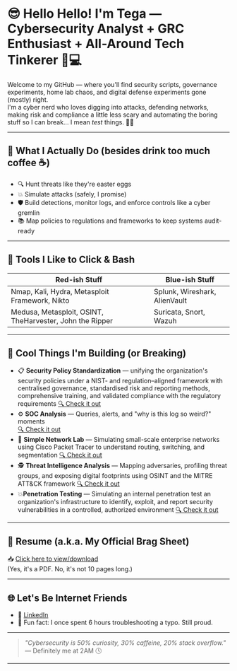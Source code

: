 # 😎 Hello Hello! I'm Tega — Cybersecurity Analyst + GRC Enthusiast +  All-Around Tech Tinkerer 🔐💻

Welcome to my GitHub — where you'll find security scripts, governance experiments, home lab chaos, and digital defense experiments gone (mostly) right.  
I'm a cyber nerd who loves digging into attacks, defending networks, making risk and compliance a little less scary and automating the boring stuff so I can break... I mean *test* things. 🧪🔥

---

## 🧠 What I Actually Do (besides drink too much coffee ☕)

- 🔍 Hunt threats like they're easter eggs
- 💥 Simulate attacks (safely, I promise)
- 🛡️ Build detections, monitor logs, and enforce controls like a cyber gremlin
- 📚 Map policies to regulations and frameworks to keep systems audit-ready

---

## 🧰 Tools I Like to Click & Bash

| Red-ish Stuff         | Blue-ish Stuff          |
|-----------------------|-------------------------|
| Nmap, Kali, Hydra, Metasploit Framework, Nikto            | Splunk, Wireshark, AlienVault       |
| Medusa, Metasploit, OSINT, TheHarvester, John the Ripper    | Suricata, Snort, Wazuh  |

---

## 🚧 Cool Things I'm Building (or Breaking)

- 📋 **Security Policy Standardization** — unifying the organization's security policies under a NIST- and regulation–aligned framework with centralised governance, standardised risk and reporting methods, comprehensive training, and validated compliance with the regulatory requirements
[🔍 Check it out](https://drive.google.com/file/d/1P43d6psHNpB6mW0fRT60yTiSH2UwG3pH/view?usp=sharing)
- ⚙️ **SOC Analysis** — Queries, alerts, and "why is this log so weird?" moments  
  [🔍 Check it out](https://docs.google.com/document/d/1HmLHSrsswtHQDeUu549dVH2-WRR-29fgmo5iOn0ZW14/edit?usp=sharing)
- 🧪 **Simple Network Lab** — Simulating small-scale enterprise networks using Cisco Packet Tracer to understand routing, switching, and segmentation
[🔍 Check it out](https://drive.google.com/file/d/1GI7JK-oCBBmSZzTBrnhlv_UrjSEs_j0V/view?usp=drive_link) 
- 🕵️ **Threat Intelligence Analysis** — Mapping adversaries, profiling threat groups, and exposing digital footprints using OSINT and the MITRE ATT&CK framework
[🔍 Check it out](https://docs.google.com/document/d/15RnqvO4-ugUZYNMH6dnAtOFdOAKZnY7i/edit?usp=drive_link&ouid=109840176338464903175&rtpof=true&sd=true)
- 💥**Penetration Testing** — Simulating an internal penetration test an organization's infrastructure to identify, exploit, and report security vulnerabilities in a controlled, authorized environment
[🔍 Check it out](https://drive.google.com/file/d/1bpzBmXsXTkm4O3eRFWLMjr3iBE90TLl3/view?usp=drive_link)

---

## 📄 Resume (a.k.a. My Official Brag Sheet)

📥 [Click here to view/download](https://drive.google.com/file/d/1KVYrnewsfgAYKqZx_h4emvAJaVyWgMV4/view?usp=sharing)  
(Yes, it's a PDF. No, it's not 10 pages long.)

---

## 🌐 Let's Be Internet Friends

- 💼 [LinkedIn](https://www.linkedin.com/in/otega-olomu)
- 🧠 Fun fact: I once spent 6 hours troubleshooting a typo. Still proud.

---

> _"Cybersecurity is 50% curiosity, 30% caffeine, 20% stack overflow."_  
> — Definitely me at 2AM 🕓

---

<!---
TegaOlomu/TegaOlomu is a ✨ special ✨ repository because its `README.md` (this file) appears on your GitHub profile.
You can click the Preview link to take a look at your changes.
--->
